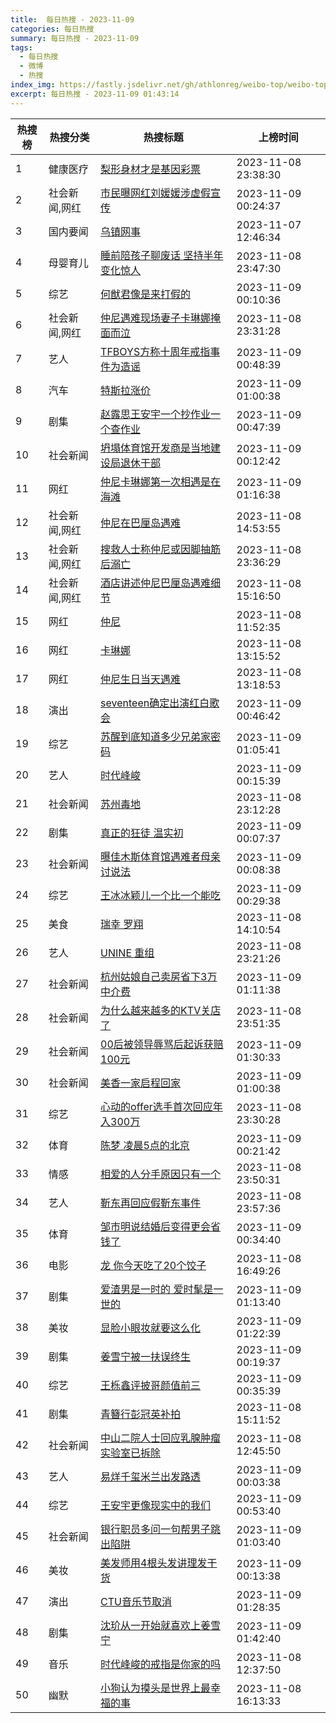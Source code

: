 ```yaml
---
title:  每日热搜 - 2023-11-09
categories: 每日热搜
summary: 每日热搜 - 2023-11-09
tags:
  - 每日热搜
  - 微博
  - 热搜
index_img: https://fastly.jsdelivr.net/gh/athlonreg/weibo-top/weibo-top.jpeg
excerpt: 每日热搜 - 2023-11-09 01:43:14
---
```


| 热搜榜 | 热搜分类 | 热搜标题 | 上榜时间 |
| --- | --- | --- | --- |
| 1 | 健康医疗 | [梨形身材才是基因彩票](https://s.weibo.com/weibo%3Fq%3D%2523%E6%A2%A8%E5%BD%A2%E8%BA%AB%E6%9D%90%E6%89%8D%E6%98%AF%E5%9F%BA%E5%9B%A0%E5%BD%A9%E7%A5%A8%2523) | 2023-11-08 23:38:30 | 
| 2 | 社会新闻,网红 | [市民曝网红刘媛媛涉虚假宣传](https://s.weibo.com/weibo%3Fq%3D%2523%E5%B8%82%E6%B0%91%E6%9B%9D%E7%BD%91%E7%BA%A2%E5%88%98%E5%AA%9B%E5%AA%9B%E6%B6%89%E8%99%9A%E5%81%87%E5%AE%A3%E4%BC%A0%2523) | 2023-11-09 00:24:37 | 
| 3 | 国内要闻 | [乌镇网事](https://s.weibo.com/weibo%3Fq%3D%2523%E4%B9%8C%E9%95%87%E7%BD%91%E4%BA%8B%2523) | 2023-11-07 12:46:34 | 
| 4 | 母婴育儿 | [睡前陪孩子聊废话 坚持半年变化惊人](https://s.weibo.com/weibo%3Fq%3D%2523%E7%9D%A1%E5%89%8D%E9%99%AA%E5%AD%A9%E5%AD%90%E8%81%8A%E5%BA%9F%E8%AF%9D%20%E5%9D%9A%E6%8C%81%E5%8D%8A%E5%B9%B4%E5%8F%98%E5%8C%96%E6%83%8A%E4%BA%BA%2523) | 2023-11-08 23:47:30 | 
| 5 | 综艺 | [何猷君像是来打假的](https://s.weibo.com/weibo%3Fq%3D%2523%E4%BD%95%E7%8C%B7%E5%90%9B%E5%83%8F%E6%98%AF%E6%9D%A5%E6%89%93%E5%81%87%E7%9A%84%2523) | 2023-11-09 00:10:36 | 
| 6 | 社会新闻,网红 | [仲尼遇难现场妻子卡琳娜掩面而泣](https://s.weibo.com/weibo%3Fq%3D%2523%E4%BB%B2%E5%B0%BC%E9%81%87%E9%9A%BE%E7%8E%B0%E5%9C%BA%E5%A6%BB%E5%AD%90%E5%8D%A1%E7%90%B3%E5%A8%9C%E6%8E%A9%E9%9D%A2%E8%80%8C%E6%B3%A3%2523) | 2023-11-08 23:31:28 | 
| 7 | 艺人 | [TFBOYS方称十周年戒指事件为造谣](https://s.weibo.com/weibo%3Fq%3D%2523TFBOYS%E6%96%B9%E7%A7%B0%E5%8D%81%E5%91%A8%E5%B9%B4%E6%88%92%E6%8C%87%E4%BA%8B%E4%BB%B6%E4%B8%BA%E9%80%A0%E8%B0%A3%2523) | 2023-11-09 00:48:39 | 
| 8 | 汽车 | [特斯拉涨价](https://s.weibo.com/weibo%3Fq%3D%2523%E7%89%B9%E6%96%AF%E6%8B%89%E6%B6%A8%E4%BB%B7%2523) | 2023-11-09 01:00:38 | 
| 9 | 剧集 | [赵露思王安宇一个抄作业一个查作业](https://s.weibo.com/weibo%3Fq%3D%2523%E8%B5%B5%E9%9C%B2%E6%80%9D%E7%8E%8B%E5%AE%89%E5%AE%87%E4%B8%80%E4%B8%AA%E6%8A%84%E4%BD%9C%E4%B8%9A%E4%B8%80%E4%B8%AA%E6%9F%A5%E4%BD%9C%E4%B8%9A%2523) | 2023-11-09 00:47:39 | 
| 10 | 社会新闻 | [坍塌体育馆开发商是当地建设局退休干部](https://s.weibo.com/weibo%3Fq%3D%2523%E5%9D%8D%E5%A1%8C%E4%BD%93%E8%82%B2%E9%A6%86%E5%BC%80%E5%8F%91%E5%95%86%E6%98%AF%E5%BD%93%E5%9C%B0%E5%BB%BA%E8%AE%BE%E5%B1%80%E9%80%80%E4%BC%91%E5%B9%B2%E9%83%A8%2523) | 2023-11-09 00:12:42 | 
| 11 | 网红 | [仲尼卡琳娜第一次相遇是在海滩](https://s.weibo.com/weibo%3Fq%3D%2523%E4%BB%B2%E5%B0%BC%E5%8D%A1%E7%90%B3%E5%A8%9C%E7%AC%AC%E4%B8%80%E6%AC%A1%E7%9B%B8%E9%81%87%E6%98%AF%E5%9C%A8%E6%B5%B7%E6%BB%A9%2523) | 2023-11-09 01:16:38 | 
| 12 | 社会新闻,网红 | [仲尼在巴厘岛遇难](https://s.weibo.com/weibo%3Fq%3D%2523%E4%BB%B2%E5%B0%BC%E5%9C%A8%E5%B7%B4%E5%8E%98%E5%B2%9B%E9%81%87%E9%9A%BE%2523) | 2023-11-08 14:53:55 | 
| 13 | 社会新闻,网红 | [搜救人士称仲尼或因脚抽筋后溺亡](https://s.weibo.com/weibo%3Fq%3D%2523%E6%90%9C%E6%95%91%E4%BA%BA%E5%A3%AB%E7%A7%B0%E4%BB%B2%E5%B0%BC%E6%88%96%E5%9B%A0%E8%84%9A%E6%8A%BD%E7%AD%8B%E5%90%8E%E6%BA%BA%E4%BA%A1%2523) | 2023-11-08 23:36:29 | 
| 14 | 社会新闻,网红 | [酒店讲述仲尼巴厘岛遇难细节](https://s.weibo.com/weibo%3Fq%3D%2523%E9%85%92%E5%BA%97%E8%AE%B2%E8%BF%B0%E4%BB%B2%E5%B0%BC%E5%B7%B4%E5%8E%98%E5%B2%9B%E9%81%87%E9%9A%BE%E7%BB%86%E8%8A%82%2523) | 2023-11-08 15:16:50 | 
| 15 | 网红 | [仲尼](https://s.weibo.com/weibo%3Fq%3D%2523%E4%BB%B2%E5%B0%BC%2523) | 2023-11-08 11:52:35 | 
| 16 | 网红 | [卡琳娜](https://s.weibo.com/weibo%3Fq%3D%2523%E5%8D%A1%E7%90%B3%E5%A8%9C%2523) | 2023-11-08 13:15:52 | 
| 17 | 网红 | [仲尼生日当天遇难](https://s.weibo.com/weibo%3Fq%3D%2523%E4%BB%B2%E5%B0%BC%E7%94%9F%E6%97%A5%E5%BD%93%E5%A4%A9%E9%81%87%E9%9A%BE%2523) | 2023-11-08 13:18:53 | 
| 18 | 演出 | [seventeen确定出演红白歌会](https://s.weibo.com/weibo%3Fq%3D%2523seventeen%E7%A1%AE%E5%AE%9A%E5%87%BA%E6%BC%94%E7%BA%A2%E7%99%BD%E6%AD%8C%E4%BC%9A%2523) | 2023-11-09 00:46:42 | 
| 19 | 综艺 | [苏醒到底知道多少兄弟家密码](https://s.weibo.com/weibo%3Fq%3D%2523%E8%8B%8F%E9%86%92%E5%88%B0%E5%BA%95%E7%9F%A5%E9%81%93%E5%A4%9A%E5%B0%91%E5%85%84%E5%BC%9F%E5%AE%B6%E5%AF%86%E7%A0%81%2523) | 2023-11-09 01:05:41 | 
| 20 | 艺人 | [时代峰峻](https://s.weibo.com/weibo%3Fq%3D%2523%E6%97%B6%E4%BB%A3%E5%B3%B0%E5%B3%BB%2523) | 2023-11-09 00:15:39 | 
| 21 | 社会新闻 | [苏州毒地](https://s.weibo.com/weibo%3Fq%3D%2523%E8%8B%8F%E5%B7%9E%E6%AF%92%E5%9C%B0%2523) | 2023-11-08 23:12:28 | 
| 22 | 剧集 | [真正的狂徒 温实初](https://s.weibo.com/weibo%3Fq%3D%2523%E7%9C%9F%E6%AD%A3%E7%9A%84%E7%8B%82%E5%BE%92%20%E6%B8%A9%E5%AE%9E%E5%88%9D%2523) | 2023-11-09 00:07:37 | 
| 23 | 社会新闻 | [曝佳木斯体育馆遇难者母亲讨说法](https://s.weibo.com/weibo%3Fq%3D%2523%E6%9B%9D%E4%BD%B3%E6%9C%A8%E6%96%AF%E4%BD%93%E8%82%B2%E9%A6%86%E9%81%87%E9%9A%BE%E8%80%85%E6%AF%8D%E4%BA%B2%E8%AE%A8%E8%AF%B4%E6%B3%95%2523) | 2023-11-09 00:08:38 | 
| 24 | 综艺 | [王冰冰颖儿一个比一个能吃](https://s.weibo.com/weibo%3Fq%3D%2523%E7%8E%8B%E5%86%B0%E5%86%B0%E9%A2%96%E5%84%BF%E4%B8%80%E4%B8%AA%E6%AF%94%E4%B8%80%E4%B8%AA%E8%83%BD%E5%90%83%2523) | 2023-11-09 00:29:38 | 
| 25 | 美食 | [瑞幸 罗翔](https://s.weibo.com/weibo%3Fq%3D%2523%E7%91%9E%E5%B9%B8%20%E7%BD%97%E7%BF%94%2523) | 2023-11-08 14:10:54 | 
| 26 | 艺人 | [UNINE 重组](https://s.weibo.com/weibo%3Fq%3D%2523UNINE%20%E9%87%8D%E7%BB%84%2523) | 2023-11-08 23:21:26 | 
| 27 | 社会新闻 | [杭州姑娘自己卖房省下3万中介费](https://s.weibo.com/weibo%3Fq%3D%2523%E6%9D%AD%E5%B7%9E%E5%A7%91%E5%A8%98%E8%87%AA%E5%B7%B1%E5%8D%96%E6%88%BF%E7%9C%81%E4%B8%8B3%E4%B8%87%E4%B8%AD%E4%BB%8B%E8%B4%B9%2523) | 2023-11-09 01:11:38 | 
| 28 | 社会新闻 | [为什么越来越多的KTV关店了](https://s.weibo.com/weibo%3Fq%3D%2523%E4%B8%BA%E4%BB%80%E4%B9%88%E8%B6%8A%E6%9D%A5%E8%B6%8A%E5%A4%9A%E7%9A%84KTV%E5%85%B3%E5%BA%97%E4%BA%86%2523) | 2023-11-08 23:51:35 | 
| 29 | 社会新闻 | [00后被领导辱骂后起诉获赔100元](https://s.weibo.com/weibo%3Fq%3D%252300%E5%90%8E%E8%A2%AB%E9%A2%86%E5%AF%BC%E8%BE%B1%E9%AA%82%E5%90%8E%E8%B5%B7%E8%AF%89%E8%8E%B7%E8%B5%94100%E5%85%83%2523) | 2023-11-09 01:30:33 | 
| 30 | 社会新闻 | [美香一家启程回家](https://s.weibo.com/weibo%3Fq%3D%2523%E7%BE%8E%E9%A6%99%E4%B8%80%E5%AE%B6%E5%90%AF%E7%A8%8B%E5%9B%9E%E5%AE%B6%2523) | 2023-11-09 01:00:38 | 
| 31 | 综艺 | [心动的offer选手首次回应年入300万](https://s.weibo.com/weibo%3Fq%3D%2523%E5%BF%83%E5%8A%A8%E7%9A%84offer%E9%80%89%E6%89%8B%E9%A6%96%E6%AC%A1%E5%9B%9E%E5%BA%94%E5%B9%B4%E5%85%A5300%E4%B8%87%2523) | 2023-11-08 23:30:28 | 
| 32 | 体育 | [陈梦 凌晨5点的北京](https://s.weibo.com/weibo%3Fq%3D%2523%E9%99%88%E6%A2%A6%20%E5%87%8C%E6%99%A85%E7%82%B9%E7%9A%84%E5%8C%97%E4%BA%AC%2523) | 2023-11-09 00:21:42 | 
| 33 | 情感 | [相爱的人分手原因只有一个](https://s.weibo.com/weibo%3Fq%3D%2523%E7%9B%B8%E7%88%B1%E7%9A%84%E4%BA%BA%E5%88%86%E6%89%8B%E5%8E%9F%E5%9B%A0%E5%8F%AA%E6%9C%89%E4%B8%80%E4%B8%AA%2523) | 2023-11-08 23:50:31 | 
| 34 | 艺人 | [靳东再回应假靳东事件](https://s.weibo.com/weibo%3Fq%3D%2523%E9%9D%B3%E4%B8%9C%E5%86%8D%E5%9B%9E%E5%BA%94%E5%81%87%E9%9D%B3%E4%B8%9C%E4%BA%8B%E4%BB%B6%2523) | 2023-11-08 23:57:36 | 
| 35 | 体育 | [邹市明说结婚后变得更会省钱了](https://s.weibo.com/weibo%3Fq%3D%2523%E9%82%B9%E5%B8%82%E6%98%8E%E8%AF%B4%E7%BB%93%E5%A9%9A%E5%90%8E%E5%8F%98%E5%BE%97%E6%9B%B4%E4%BC%9A%E7%9C%81%E9%92%B1%E4%BA%86%2523) | 2023-11-09 00:34:40 | 
| 36 | 电影 | [龙 你今天吃了20个饺子](https://s.weibo.com/weibo%3Fq%3D%2523%E9%BE%99%20%E4%BD%A0%E4%BB%8A%E5%A4%A9%E5%90%83%E4%BA%8620%E4%B8%AA%E9%A5%BA%E5%AD%90%2523) | 2023-11-08 16:49:26 | 
| 37 | 剧集 | [爱渣男是一时的 爱时髦是一世的](https://s.weibo.com/weibo%3Fq%3D%2523%E7%88%B1%E6%B8%A3%E7%94%B7%E6%98%AF%E4%B8%80%E6%97%B6%E7%9A%84%20%E7%88%B1%E6%97%B6%E9%AB%A6%E6%98%AF%E4%B8%80%E4%B8%96%E7%9A%84%2523) | 2023-11-09 01:13:40 | 
| 38 | 美妆 | [显脸小眼妆就要这么化](https://s.weibo.com/weibo%3Fq%3D%2523%E6%98%BE%E8%84%B8%E5%B0%8F%E7%9C%BC%E5%A6%86%E5%B0%B1%E8%A6%81%E8%BF%99%E4%B9%88%E5%8C%96%2523) | 2023-11-09 01:22:39 | 
| 39 | 剧集 | [姜雪宁被一扶误终生](https://s.weibo.com/weibo%3Fq%3D%2523%E5%A7%9C%E9%9B%AA%E5%AE%81%E8%A2%AB%E4%B8%80%E6%89%B6%E8%AF%AF%E7%BB%88%E7%94%9F%2523) | 2023-11-09 00:19:37 | 
| 40 | 综艺 | [王栎鑫评披哥颜值前三](https://s.weibo.com/weibo%3Fq%3D%2523%E7%8E%8B%E6%A0%8E%E9%91%AB%E8%AF%84%E6%8A%AB%E5%93%A5%E9%A2%9C%E5%80%BC%E5%89%8D%E4%B8%89%2523) | 2023-11-09 00:35:39 | 
| 41 | 剧集 | [青簪行彭冠英补拍](https://s.weibo.com/weibo%3Fq%3D%2523%E9%9D%92%E7%B0%AA%E8%A1%8C%E5%BD%AD%E5%86%A0%E8%8B%B1%E8%A1%A5%E6%8B%8D%2523) | 2023-11-08 15:11:52 | 
| 42 | 社会新闻 | [中山二院人士回应乳腺肿瘤实验室已拆除](https://s.weibo.com/weibo%3Fq%3D%2523%E4%B8%AD%E5%B1%B1%E4%BA%8C%E9%99%A2%E4%BA%BA%E5%A3%AB%E5%9B%9E%E5%BA%94%E4%B9%B3%E8%85%BA%E8%82%BF%E7%98%A4%E5%AE%9E%E9%AA%8C%E5%AE%A4%E5%B7%B2%E6%8B%86%E9%99%A4%2523) | 2023-11-08 12:45:50 | 
| 43 | 艺人 | [易烊千玺米兰出发路透](https://s.weibo.com/weibo%3Fq%3D%2523%E6%98%93%E7%83%8A%E5%8D%83%E7%8E%BA%E7%B1%B3%E5%85%B0%E5%87%BA%E5%8F%91%E8%B7%AF%E9%80%8F%2523) | 2023-11-09 00:03:38 | 
| 44 | 综艺 | [王安宇更像现实中的我们](https://s.weibo.com/weibo%3Fq%3D%2523%E7%8E%8B%E5%AE%89%E5%AE%87%E6%9B%B4%E5%83%8F%E7%8E%B0%E5%AE%9E%E4%B8%AD%E7%9A%84%E6%88%91%E4%BB%AC%2523) | 2023-11-09 00:53:40 | 
| 45 | 社会新闻 | [银行职员多问一句帮男子跳出陷阱](https://s.weibo.com/weibo%3Fq%3D%2523%E9%93%B6%E8%A1%8C%E8%81%8C%E5%91%98%E5%A4%9A%E9%97%AE%E4%B8%80%E5%8F%A5%E5%B8%AE%E7%94%B7%E5%AD%90%E8%B7%B3%E5%87%BA%E9%99%B7%E9%98%B1%2523) | 2023-11-09 01:03:40 | 
| 46 | 美妆 | [美发师用4根头发讲理发干货](https://s.weibo.com/weibo%3Fq%3D%2523%E7%BE%8E%E5%8F%91%E5%B8%88%E7%94%A84%E6%A0%B9%E5%A4%B4%E5%8F%91%E8%AE%B2%E7%90%86%E5%8F%91%E5%B9%B2%E8%B4%A7%2523) | 2023-11-09 00:13:38 | 
| 47 | 演出 | [CTU音乐节取消](https://s.weibo.com/weibo%3Fq%3D%2523CTU%E9%9F%B3%E4%B9%90%E8%8A%82%E5%8F%96%E6%B6%88%2523) | 2023-11-09 01:28:35 | 
| 48 | 剧集 | [沈玠从一开始就喜欢上姜雪宁](https://s.weibo.com/weibo%3Fq%3D%2523%E6%B2%88%E7%8E%A0%E4%BB%8E%E4%B8%80%E5%BC%80%E5%A7%8B%E5%B0%B1%E5%96%9C%E6%AC%A2%E4%B8%8A%E5%A7%9C%E9%9B%AA%E5%AE%81%2523) | 2023-11-09 01:42:40 | 
| 49 | 音乐 | [时代峰峻的戒指是你家的吗](https://s.weibo.com/weibo%3Fq%3D%2523%E6%97%B6%E4%BB%A3%E5%B3%B0%E5%B3%BB%E7%9A%84%E6%88%92%E6%8C%87%E6%98%AF%E4%BD%A0%E5%AE%B6%E7%9A%84%E5%90%97%2523) | 2023-11-08 12:37:50 | 
| 50 | 幽默 | [小狗认为摸头是世界上最幸福的事](https://s.weibo.com/weibo%3Fq%3D%2523%E5%B0%8F%E7%8B%97%E8%AE%A4%E4%B8%BA%E6%91%B8%E5%A4%B4%E6%98%AF%E4%B8%96%E7%95%8C%E4%B8%8A%E6%9C%80%E5%B9%B8%E7%A6%8F%E7%9A%84%E4%BA%8B%2523) | 2023-11-08 16:13:33 | 
